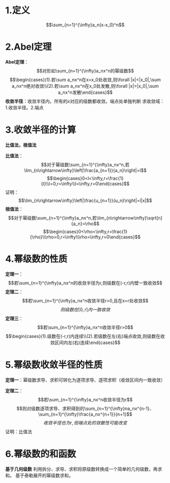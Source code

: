 # 1.定义
$$\sum_{n=1}^{\infty}a_n(x-x_0)^n$$
# 2.Abel定理
**Abel定理**：
$$对形如\sum_{n=1}^{\infty}a_nx^n的幂级数$$
$$\begin{cases}(1).若\sum a_nx^n在x=x_0处收敛,则\forall |x|<|x_0|,\sum a_nx^n绝对收敛\\(2).若\sum a_nx^n在x_0处发散,则\forall |x|>|x_0|,\sum a_nx^n发散\end{cases}$$
**收敛半径**：收敛半径内，所有的$x$对应的级数都收敛。端点处单独判断
求收敛域：1.收敛半径。2.端点
# 3.收敛半径的计算
**比值法，根值法**

**比值法**：
$$对于幂级数\sum_{n=1}^{\infty}a_nx^n,若\lim_{n\rightarrow\infty}\left|\frac{a_{n+1}}{a_n}\right|=l$$
$$\begin{cases}0<l<\infty,r=\frac{1}{l}\\l=0,r=\infty\\l=\infty,r=0\end{cases}$$
证明：
$$\lim_{n\rightarrow\infty}\left|\frac{u_{n+1}}{u_n}\right|=l|x|$$
**根值法**：
$$对于幂级数\sum_{n=1}^{\infty}a_nx^n,若\lim_{n\rightarrow\infty}\sqrt[n]{a_n}=\rho$$
$$\begin{cases}0<\rho<\infty,r=\frac{1}{\rho}\\\rho=0,r=\infty\\\rho=\infty,r=0\end{cases}$$
# 4.幂级数的性质
**定理一**：
$$若\sum_{n=1}^{\infty}a_nx^n的收敛半径为r,则级数在(-r,r)内壁一致收敛$$
**定理二**：
$$若\sum_{n=1}^{\infty}a_nx^n收敛半径r>0,且在x=r处收敛$$
$$则级数在[0,r]内一致收敛$$
**定理三**：
$$若\sum_{n=1}^{\infty}a_nx^n收敛半径r>0$$
$$\begin{cases}(1).级数在(-r,r)内连续\\(2).若级数在左(右)端点收敛,则级数在收敛区间内左(右)连续\end{cases}$$
# 5.幂级数收敛半径的性质
**定理一**：幂级数求导、求积可转化为逐项求导、逐项求积（收敛区间内一致收敛）

**定理二**：
$$若\sum_{n=1}^{\infty}a_nx^n收敛半径为r$$$$则对级数逐项求导、求积得到的\sum_{n=1}^{\infty}na_nx^{n-1}、\sum_{n=1}^{\infty}\frac{a_nx^{n+1}}{n+1}$$
$$收敛半径也为r,但端点处的敛散性可能改变$$
证明：比值法
# 6.幂级数的和函数
**基于几何级数**
利用拆分、求导、求积将原级数转换成一个简单的几何级数，再求和。
基于泰勒展开的幂级数求和。

